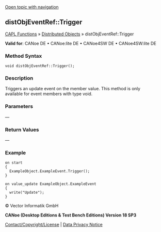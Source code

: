 [Open topic with navigation](../../../../../CANoeDEFamily.htm#Topics/CAPLFunctions/DistributedObjects/Methods/CAPLfunctiondistObjEventRefTrigger.md)

## distObjEventRef::Trigger

[CAPL Functions](../../CAPLfunctions.md) » [Distributed Objects](../CAPLfunctionsDOOverview.md) » distObjEventRef::Trigger

**Valid for**: CANoe DE • CANoe:lite DE • CANoe4SW DE • CANoe4SW:lite DE

### Method Syntax

```plaintext
void distObjEventRef::Trigger();
```

### Description

Triggers an update event on the member value. This method is only available for event members with type void.

### Parameters

—

### Return Values

—

### Example

```plaintext
on start
{
  ExampleObject.ExampleEvent.Trigger();
}

on value_update ExampleObject.ExampleEvent
{
  write("Update");
}
```

© Vector Informatik GmbH

**CANoe (Desktop Editions & Test Bench Editions) Version 18 SP3**

[Contact/Copyright/License](../../../Shared/ContactCopyrightLicense.md) | [Data Privacy Notice](https://www.vector.com/int/en/company/get-info/privacy-policy/)
